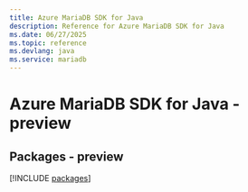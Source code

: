 ```yaml
---
title: Azure MariaDB SDK for Java
description: Reference for Azure MariaDB SDK for Java
ms.date: 06/27/2025
ms.topic: reference
ms.devlang: java
ms.service: mariadb
---
```

# Azure MariaDB SDK for Java - preview
## Packages - preview
[!INCLUDE [packages](mariadb-index.md)]